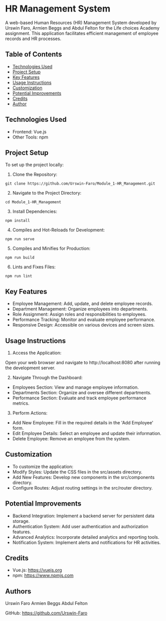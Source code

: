 # HR Management System
A web-based Human Resources (HR) Management System developed by Urswin Faro, Armien Beggs and Abdul Felton for the Life choices Academy assignment. This application facilitates efficient management of employee records and HR processes.

## Table of Contents
- [Technologies Used](#technologies-used)
- [Project Setup](#project-setup)
- [Key Features](#key-features)
- [Usage Instructions](#usage-instructions)
- [Customization](#customization)
- [Potential Improvements](#potential-improvements)
- [Credits](#credits)
- [Author](#authors)

## Technologies Used
- Frontend: Vue.js
- Other Tools: npm

## Project Setup
To set up the project locally:

1. Clone the Repository:
```
git clone https://github.com/Urswin-Faro/Module_1-HR_Management.git
```

2. Navigate to the Project Directory:
```
cd Module_1-HR_Management
```
3. Install Dependencies:
```
npm install
```
4. Compiles and Hot-Reloads for Development:
```
npm run serve
```
5. Compiles and Minifies for Production:
```
npm run build

```
6. Lints and Fixes Files:
```
npm run lint
```
## Key Features
- Employee Management: Add, update, and delete employee records.
- Department Management: Organize employees into departments.
- Role Assignment: Assign roles and responsibilities to employees.
- Performance Tracking: Monitor and evaluate employee performance.
- Responsive Design: Accessible on various devices and screen sizes.

## Usage Instructions
1. Access the Application:

Open your web browser and navigate to http://localhost:8080 after running the development server.

2. Navigate Through the Dashboard:
- Employees Section: View and manage employee information.
- Departments Section: Organize and oversee different departments.
- Performance Section: Evaluate and track employee performance metrics.

3. Perform Actions:
- Add New Employee: Fill in the required details in the 'Add Employee' form.
- Edit Employee Details: Select an employee and update their information.
- Delete Employee: Remove an employee from the system.

## Customization
- To customize the application:
- Modify Styles: Update the CSS files in the src/assets directory.
- Add New Features: Develop new components in the src/components directory.
- Configure Routes: Adjust routing settings in the src/router directory.

## Potential Improvements
- Backend Integration: Implement a backend server for persistent data storage.
- Authentication System: Add user authentication and authorization features.
- Advanced Analytics: Incorporate detailed analytics and reporting tools.
- Notification System: Implement alerts and notifications for HR activities.

## Credits
- Vue.js: https://vuejs.org
- npm: https://www.npmjs.com

## Authors
Urswin Faro
Armien Beggs
Abdul Felton

GitHub: https://github.com/Urswin-Faro